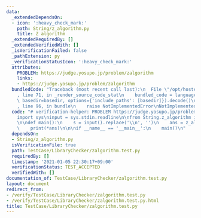 ```yaml
---
data:
  _extendedDependsOn:
  - icon: ':heavy_check_mark:'
    path: String/z_algorithm.py
    title: Z algorithm
  _extendedRequiredBy: []
  _extendedVerifiedWith: []
  _isVerificationFailed: false
  _pathExtension: py
  _verificationStatusIcon: ':heavy_check_mark:'
  attributes:
    PROBLEM: https://judge.yosupo.jp/problem/zalgorithm
    links:
    - https://judge.yosupo.jp/problem/zalgorithm
  bundledCode: "Traceback (most recent call last):\n  File \"/opt/hostedtoolcache/Python/3.9.6/x64/lib/python3.9/site-packages/onlinejudge_verify/documentation/build.py\"\
    , line 71, in _render_source_code_stat\n    bundled_code = language.bundle(stat.path,\
    \ basedir=basedir, options={'include_paths': [basedir]}).decode()\n  File \"/opt/hostedtoolcache/Python/3.9.6/x64/lib/python3.9/site-packages/onlinejudge_verify/languages/python.py\"\
    , line 96, in bundle\n    raise NotImplementedError\nNotImplementedError\n"
  code: "# verification-helper: PROBLEM https://judge.yosupo.jp/problem/zalgorithm\n\
    import sys\ninput = sys.stdin.readline\n\nfrom String.z_algorithm import z_algorithm\n\
    \n\ndef main():\n    s = input().replace('\\n', '')\n    ans = z_algorithm(s)\n\
    \    print(*ans)\n\n\nif __name__ == '__main__':\n    main()\n"
  dependsOn:
  - String/z_algorithm.py
  isVerificationFile: true
  path: TestCase/LibraryChecker/zalgorithm.test.py
  requiredBy: []
  timestamp: '2021-01-05 22:30:17+09:00'
  verificationStatus: TEST_ACCEPTED
  verifiedWith: []
documentation_of: TestCase/LibraryChecker/zalgorithm.test.py
layout: document
redirect_from:
- /verify/TestCase/LibraryChecker/zalgorithm.test.py
- /verify/TestCase/LibraryChecker/zalgorithm.test.py.html
title: TestCase/LibraryChecker/zalgorithm.test.py
---
```

